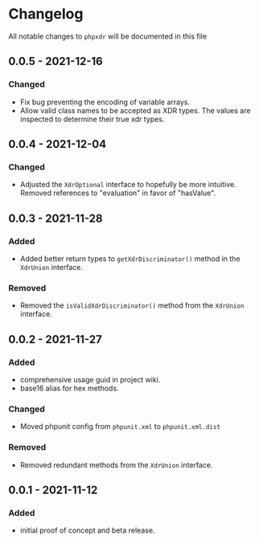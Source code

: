 # Changelog

All notable changes to `phpxdr` will be documented in this file

## 0.0.5 - 2021-12-16

### Changed

- Fix bug preventing the encoding of variable arrays.
- Allow valid class names to be accepted as XDR types. The values are inspected to determine their true xdr types.

## 0.0.4 - 2021-12-04

### Changed

- Adjusted the `XdrOptional` interface to hopefully be more intuitive.  Removed references to "evaluation" in favor of "hasValue".

## 0.0.3 - 2021-11-28

### Added

- Added better return types to `getXdrDiscriminator()` method in the `XdrUnion` interface.

### Removed

- Removed the `isValidXdrDiscriminator()` method from the `XdrUnion` interface.

## 0.0.2 - 2021-11-27

### Added

- comprehensive usage guid in project wiki.
- base16 alias for hex methods.

### Changed

- Moved phpunit config from `phpunit.xml` to `phpunit.xml.dist`

### Removed

- Removed redundant methods from the `XdrUnion` interface.

## 0.0.1 - 2021-11-12

### Added

- initial proof of concept and beta release.
